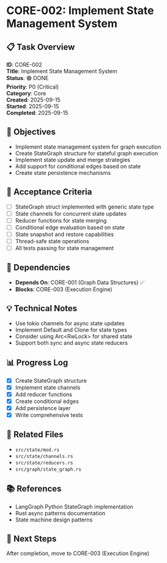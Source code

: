 # CORE-002: Implement State Management System

## 📋 Task Overview
**ID**: CORE-002  
**Title**: Implement State Management System  
**Status**: 🟢 DONE  
**Priority**: P0 (Critical)  
**Category**: Core  
**Created**: 2025-09-15  
**Started**: 2025-09-15  
**Completed**: 2025-09-15  

## 🎯 Objectives
- Implement state management system for graph execution
- Create StateGraph structure for stateful graph execution
- Implement state update and merge strategies
- Add support for conditional edges based on state
- Create state persistence mechanisms

## 📝 Acceptance Criteria
- [ ] StateGraph struct implemented with generic state type
- [ ] State channels for concurrent state updates
- [ ] Reducer functions for state merging
- [ ] Conditional edge evaluation based on state
- [ ] State snapshot and restore capabilities
- [ ] Thread-safe state operations
- [ ] All tests passing for state management

## 🔄 Dependencies
- **Depends On**: CORE-001 (Graph Data Structures) ✅
- **Blocks**: CORE-003 (Execution Engine)

## 💡 Technical Notes
- Use tokio channels for async state updates
- Implement Default and Clone for state types
- Consider using Arc<RwLock<T>> for shared state
- Support both sync and async state reducers

## 📊 Progress Log
- [x] Create StateGraph structure
- [x] Implement state channels
- [x] Add reducer functions
- [x] Create conditional edges
- [x] Add persistence layer
- [x] Write comprehensive tests

## 🔗 Related Files
- `src/state/mod.rs`
- `src/state/channels.rs`
- `src/state/reducers.rs`
- `src/graph/state_graph.rs`

## 📚 References
- LangGraph Python StateGraph implementation
- Rust async patterns documentation
- State machine design patterns

## 🚀 Next Steps
After completion, move to CORE-003 (Execution Engine)